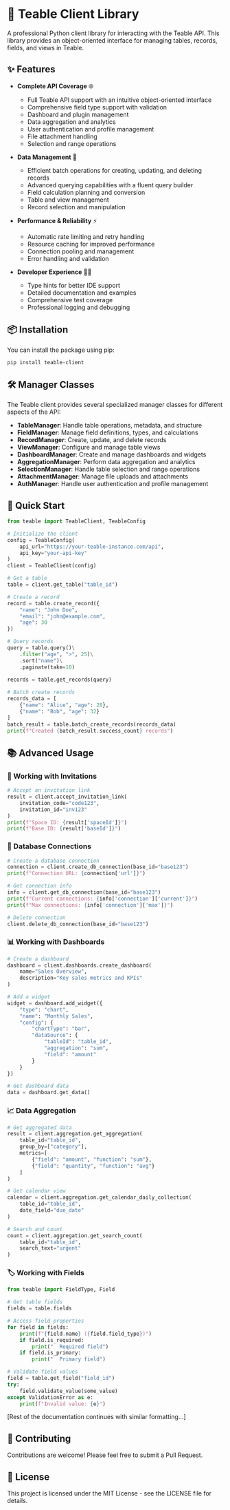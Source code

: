 # 🔌 Teable Client Library

A professional Python client library for interacting with the Teable API. This library provides an object-oriented interface for managing tables, records, fields, and views in Teable.

## ✨ Features

- **Complete API Coverage** 🌐
  * Full Teable API support with an intuitive object-oriented interface
  * Comprehensive field type support with validation
  * Dashboard and plugin management
  * Data aggregation and analytics
  * User authentication and profile management
  * File attachment handling
  * Selection and range operations

- **Data Management** 💾
  * Efficient batch operations for creating, updating, and deleting records
  * Advanced querying capabilities with a fluent query builder
  * Field calculation planning and conversion
  * Table and view management
  * Record selection and manipulation

- **Performance & Reliability** ⚡
  * Automatic rate limiting and retry handling
  * Resource caching for improved performance
  * Connection pooling and management
  * Error handling and validation

- **Developer Experience** 👨‍💻
  * Type hints for better IDE support
  * Detailed documentation and examples
  * Comprehensive test coverage
  * Professional logging and debugging

## 📦 Installation

You can install the package using pip:

```bash
pip install teable-client
```

## 🛠️ Manager Classes

The Teable client provides several specialized manager classes for different aspects of the API:

- **TableManager**: Handle table operations, metadata, and structure
- **FieldManager**: Manage field definitions, types, and calculations
- **RecordManager**: Create, update, and delete records
- **ViewManager**: Configure and manage table views
- **DashboardManager**: Create and manage dashboards and widgets
- **AggregationManager**: Perform data aggregation and analytics
- **SelectionManager**: Handle table selection and range operations
- **AttachmentManager**: Manage file uploads and attachments
- **AuthManager**: Handle user authentication and profile management

## 🚀 Quick Start

```python
from teable import TeableClient, TeableConfig

# Initialize the client
config = TeableConfig(
    api_url="https://your-teable-instance.com/api",
    api_key="your-api-key"
)
client = TeableClient(config)

# Get a table
table = client.get_table("table_id")

# Create a record
record = table.create_record({
    "name": "John Doe",
    "email": "john@example.com",
    "age": 30
})

# Query records
query = table.query()\
    .filter("age", ">", 25)\
    .sort("name")\
    .paginate(take=10)
    
records = table.get_records(query)

# Batch create records
records_data = [
    {"name": "Alice", "age": 28},
    {"name": "Bob", "age": 32}
]
batch_result = table.batch_create_records(records_data)
print(f"Created {batch_result.success_count} records")
```

## 📚 Advanced Usage

### 📧 Working with Invitations

```python
# Accept an invitation link
result = client.accept_invitation_link(
    invitation_code="code123",
    invitation_id="inv123"
)
print(f"Space ID: {result['spaceId']}")
print(f"Base ID: {result['baseId']}")
```

### 🔗 Database Connections

```python
# Create a database connection
connection = client.create_db_connection(base_id="base123")
print(f"Connection URL: {connection['url']}")

# Get connection info
info = client.get_db_connection(base_id="base123")
print(f"Current connections: {info['connection']['current']}")
print(f"Max connections: {info['connection']['max']}")

# Delete connection
client.delete_db_connection(base_id="base123")
```

### 📊 Working with Dashboards

```python
# Create a dashboard
dashboard = client.dashboards.create_dashboard(
    name="Sales Overview",
    description="Key sales metrics and KPIs"
)

# Add a widget
widget = dashboard.add_widget({
    "type": "chart",
    "name": "Monthly Sales",
    "config": {
        "chartType": "bar",
        "dataSource": {
            "tableId": "table_id",
            "aggregation": "sum",
            "field": "amount"
        }
    }
})

# Get dashboard data
data = dashboard.get_data()
```

### 📈 Data Aggregation

```python
# Get aggregated data
result = client.aggregation.get_aggregation(
    table_id="table_id",
    group_by=["category"],
    metrics=[
        {"field": "amount", "function": "sum"},
        {"field": "quantity", "function": "avg"}
    ]
)

# Get calendar view
calendar = client.aggregation.get_calendar_daily_collection(
    table_id="table_id",
    date_field="due_date"
)

# Search and count
count = client.aggregation.get_search_count(
    table_id="table_id",
    search_text="urgent"
)
```

### 🏷️ Working with Fields

```python
from teable import FieldType, Field

# Get table fields
fields = table.fields

# Access field properties
for field in fields:
    print(f"{field.name} ({field.field_type})")
    if field.is_required:
        print("  Required field")
    if field.is_primary:
        print("  Primary field")

# Validate field values
field = table.get_field("field_id")
try:
    field.validate_value(some_value)
except ValidationError as e:
    print(f"Invalid value: {e}")
```

[Rest of the documentation continues with similar formatting...]

## 🤝 Contributing

Contributions are welcome! Please feel free to submit a Pull Request.

## 📄 License

This project is licensed under the MIT License - see the LICENSE file for details.
